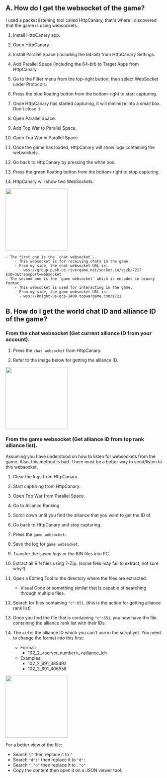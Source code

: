 ## A. How do I get the websocket of the game?

I used a packet listening tool called HttpCanary, that's where I discovered that the game is using websockets.

1. Install HttpCanary app.

2. Open HttpCanary.

3. Install Parallel Space (including the 64-bit) from HttpCanary Settings.

4. Add Parallel Space (including the 64-bit) to Target Apps from HttpCanary.

5. Go to the Filter menu from the top-right button, then select WebSocket under Protocols.

6. Press the blue floating button from the bottom-right to start capturing.

7. Once HttpCanary has started capturing, it will minimize into a small box. Don't close it.

8. Open Parallel Space.

9. Add Top War to Parallel Space.

10. Open Top War in Parallel Space.

11. Once the game has loaded, HttpCanary will show logs containing the websockets.

12. Go back to HttpCanary by pressing the white box.

12. Press the green floating button from the bottom-right to stop capturing.

13. HttpCanary will show two WebSockets.

<img src="https://github.com/KeirLoire/topwar-discord-chat/blob/main/img/httpcanary_websockets.jpg?raw=true" width="200"/><br>

    - The first one is the `chat websocket`.
        - This websocket is for receiving chats in the game.
        - From my side, the chat websocket URL is:
          - wss://group-push-us.rivergame.net/socket.io/sjzb/721?EIO=3&transport=websocket
    - The second one is the `game websocket` which is encoded in binary format.
        - This websocket is used for interacting in the game.
        - From my side, the game websocket URL is:
          - wss://knight-us-gcp-1400.topwargame.com/s721

## B. How do I get the world chat ID and alliance ID of the game?

### From the chat websocket (Get current alliance ID from your account).

1. Press the `chat websocket` from HttpCanary.

2. Refer to the image below for getting the alliance ID.

<img src="https://github.com/KeirLoire/topwar-discord-chat/blob/main/img/httpcanary_chat_websocket.jpg?raw=true" width="200"/><br>

### From the game websocket (Get alliance ID from top rank alliance list).

Assuming you have understood on how to listen for websockets from the game. Also, this method is bad. There must be a better way to send/listen to this websocket.

1. Clear the logs from HttpCanary.

2. Start capturing from HttpCanary. 

3. Open Top War from Parallel Space.

4. Go to Alliance Ranking.

5. Scroll down until you find the alliance that you want to get the ID of.

6. Go back to HttpCanary and stop capturing.

7. Press the `game websocket`.

8. Save the log for `game websocket`.

9. Transfer the saved logs or the BIN files into PC.

10. Extract all BIN files using 7-Zip. (some files may fail to extract, not sure why?)

11. Open a Editing Tool to the directory where the files are extracted.
    - Visual Code or something similar that is capable of searching through multiple files.

12. Search for files containing `"c":651`. (this is the action for getting alliance rank list)

13. Once you find the file that is containing `"c":651`, you now have the file containing the alliance rank list with their IDs.

14. The `aid` is the alliance ID which you can't use in the script yet. You need to change the format into this first:
    - Format:
        - 102_2_<server_number>_<alliance_id>
    - Examples:
        - 102_2_691_385492
        - 102_2_691_406558

<img src="https://github.com/KeirLoire/topwar-discord-chat/blob/main/img/websocket_651.png?raw=true" width="200"/><br>

For a better view of the file:
- Search `\"` then replace it to `"`
- Search `"d":"` then replace it to `"d":`
- Search `","o"` then replace it to `,"o"`
- Copy the content then open it on a JSON viewer tool.